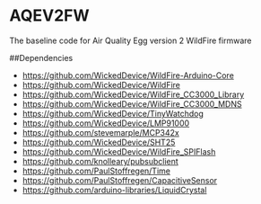 AQEV2FW
=======

The baseline code for Air Quality Egg version 2 WildFire firmware

##Dependencies
* https://github.com/WickedDevice/WildFire-Arduino-Core
* https://github.com/WickedDevice/WildFire
* https://github.com/WickedDevice/WildFire_CC3000_Library
* https://github.com/WickedDevice/WildFire_CC3000_MDNS
* https://github.com/WickedDevice/TinyWatchdog
* https://github.com/WickedDevice/LMP91000
* https://github.com/stevemarple/MCP342x
* https://github.com/WickedDevice/SHT25
* https://github.com/WickedDevice/WildFire_SPIFlash
* https://github.com/knolleary/pubsubclient
* https://github.com/PaulStoffregen/Time
* https://github.com/PaulStoffregen/CapacitiveSensor
* https://github.com/arduino-libraries/LiquidCrystal